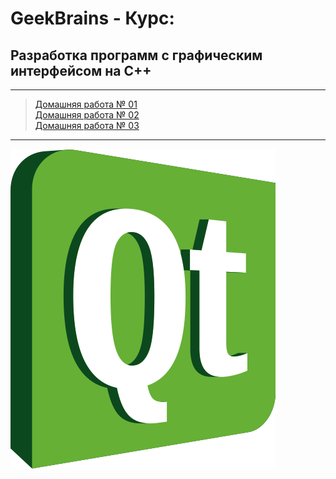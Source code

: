 # GeekBrains - Курс:
## Разработка программ с графическим интерфейсом на С++

-------------------------------
> [Домашняя работа № 01](Homework_01)</br>
> [Домашняя работа № 02](Homework_02)</br>
> [Домашняя работа № 03](Homework_03)</br>

-------------------------------
![Screenshot](QT_Logo.png "QT C++")
